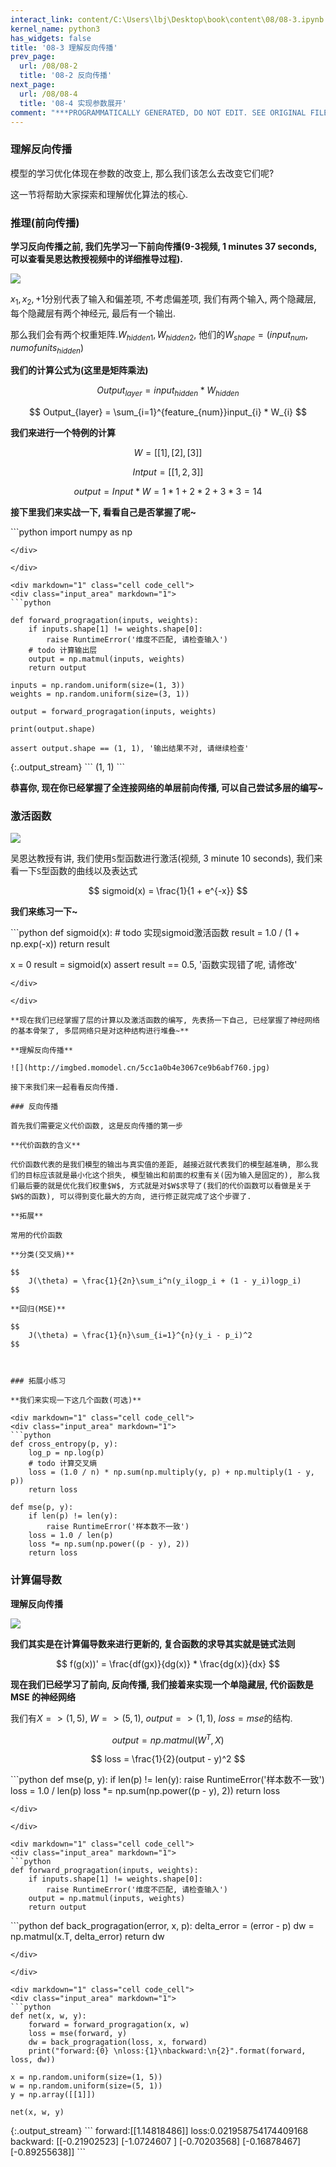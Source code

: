 ```yaml
---
interact_link: content/C:\Users\lbj\Desktop\book\content\08/08-3.ipynb
kernel_name: python3
has_widgets: false
title: '08-3 理解反向传播'
prev_page:
  url: /08/08-2
  title: '08-2 反向传播'
next_page:
  url: /08/08-4
  title: '08-4 实现参数展开'
comment: "***PROGRAMMATICALLY GENERATED, DO NOT EDIT. SEE ORIGINAL FILES IN /content***"
---
```


### 理解反向传播

模型的学习优化体现在参数的改变上, 那么我们该怎么去改变它们呢?

这一节将帮助大家探索和理解优化算法的核心. 

### 推理(前向传播)

**学习反向传播之前, 我们先学习一下前向传播(9-3视频, 1 minutes 37 seconds, 可以查看吴恩达教授视频中的详细推导过程).**

![](http://imgbed.momodel.cn/5cc1a0b3e3067ce9b6abf75f.jpg)


$x_1, x_2, +1$分别代表了输入和偏差项, 不考虑偏差项, 我们有两个输入, 两个隐藏层, 每个隐藏层有两个神经元, 最后有一个输出.

那么我们会有两个权重矩阵.$W_{hidden1}, W_{hidden2}$, 他们的$W_{shape} = (input_{num}, numofunits_{hidden})$

**我们的计算公式为(这里是矩阵乘法)**

$$
    Output_{layer} = input_{hidden} * W_{hidden}
$$

$$
    Output_{layer} = \sum_{i=1}^{feature_{num}}input_{i} * W_{i} 
$$

**我们来进行一个特例的计算**

$$
    W = [[1], [2], [3]]
$$

$$
    Intput = [[1, 2, 3]]
$$

$$
    output = Input * W = 1 * 1 + 2 * 2 + 3 * 3 = 14
$$

**接下里我们来实战一下, 看看自己是否掌握了呢~**

<div markdown="1" class="cell code_cell">
<div class="input_area" markdown="1">
```python
import numpy as np

```
</div>

</div>

<div markdown="1" class="cell code_cell">
<div class="input_area" markdown="1">
```python

def forward_progragation(inputs, weights):
    if inputs.shape[1] != weights.shape[0]:
        raise RuntimeError('维度不匹配, 请检查输入')
    # todo 计算输出层
    output = np.matmul(inputs, weights)
    return output

inputs = np.random.uniform(size=(1, 3))
weights = np.random.uniform(size=(3, 1))

output = forward_progragation(inputs, weights)

print(output.shape)

assert output.shape == (1, 1), '输出结果不对, 请继续检查'

```
</div>

<div class="output_wrapper" markdown="1">
<div class="output_subarea" markdown="1">
{:.output_stream}
```
(1, 1)
```
</div>
</div>
</div>

**恭喜你, 现在你已经掌握了全连接网络的单层前向传播, 可以自己尝试多层的编写~**

### 激活函数

![](http://imgbed.momodel.cn/5cc1a0b3e3067ce9b6abf75e.jpg)


吴恩达教授有讲, 我们使用`S`型函数进行激活(视频, 3 minute 10 seconds), 我们来看一下`S`型函数的曲线以及表达式

$$
    sigmoid(x) = \frac{1}{1 + e^{-x}}
$$

**我们来练习一下~**

<div markdown="1" class="cell code_cell">
<div class="input_area" markdown="1">
```python
def sigmoid(x):
    # todo 实现sigmoid激活函数
    result = 1.0 / (1 + np.exp(-x))
    return result

x = 0
result = sigmoid(x)
assert result == 0.5, '函数实现错了呢, 请修改'

```
</div>

</div>

**现在我们已经掌握了层的计算以及激活函数的编写, 先表扬一下自己, 已经掌握了神经网络的基本骨架了, 多层网络只是对这种结构进行堆叠~**

**理解反向传播**

![](http://imgbed.momodel.cn/5cc1a0b4e3067ce9b6abf760.jpg)

接下来我们来一起看看反向传播.

### 反向传播

首先我们需要定义代价函数, 这是反向传播的第一步

**代价函数的含义**

代价函数代表的是我们模型的输出与真实值的差距, 越接近就代表我们的模型越准确, 那么我们的目标应该就是最小化这个损失, 模型输出和前面的权重有关(因为输入是固定的), 那么我们最后要的就是优化我们权重$W$, 方式就是对$W$求导了(我们的代价函数可以看做是关于$W$的函数), 可以得到变化最大的方向, 进行修正就完成了这个步骤了. 

**拓展**

常用的代价函数

**分类(交叉熵)**

$$
    J(\theta) = \frac{1}{2n}\sum_i^n(y_ilogp_i + (1 - y_i)logp_i)
$$

**回归(MSE)**

$$
    J(\theta) = \frac{1}{n}\sum_{i=1}^{n}(y_i - p_i)^2
$$



### 拓展小练习

**我们来实现一下这几个函数(可选)**

<div markdown="1" class="cell code_cell">
<div class="input_area" markdown="1">
```python
def cross_entropy(p, y):
    log_p = np.log(p)
    # todo 计算交叉熵
    loss = (1.0 / n) * np.sum(np.multiply(y, p) + np.multiply(1 - y, p))
    return loss

def mse(p, y):
    if len(p) != len(y):
        raise RuntimeError('样本数不一致')
    loss = 1.0 / len(p)
    loss *= np.sum(np.power((p - y), 2))
    return loss 

```
</div>

</div>

### 计算偏导数

**理解反向传播**

![](http://imgbed.momodel.cn/5cc1a0b4e3067ce9b6abf761.jpg)

**我们其实是在计算偏导数来进行更新的, 复合函数的求导其实就是链式法则**

$$
    f(g(x))' = \frac{df(gx)}{dg(x)} * \frac{dg(x)}{dx}
$$


**现在我们已经学习了前向, 反向传播, 我们接着来实现一个单隐藏层, 代价函数是 MSE 的神经网络**

我们有$X => (1, 5)$, $W => (5, 1)$, $output => (1, 1)$, $loss = mse$的结构.

$$
    output = np.matmul(W^T, X)
$$

$$
    loss = \frac{1}{2}(output - y)^2
$$

<div markdown="1" class="cell code_cell">
<div class="input_area" markdown="1">
```python
def mse(p, y):
    if len(p) != len(y):
        raise RuntimeError('样本数不一致')
    loss = 1.0 / len(p)
    loss *= np.sum(np.power((p - y), 2))
    return loss

```
</div>

</div>

<div markdown="1" class="cell code_cell">
<div class="input_area" markdown="1">
```python
def forward_progragation(inputs, weights):
    if inputs.shape[1] != weights.shape[0]:
        raise RuntimeError('维度不匹配, 请检查输入')
    output = np.matmul(inputs, weights)
    return output

```
</div>

</div>

<div markdown="1" class="cell code_cell">
<div class="input_area" markdown="1">
```python
def back_progragation(error, x, p):
    delta_error = (error - p)
    dw = np.matmul(x.T, delta_error)
    return dw

```
</div>

</div>

<div markdown="1" class="cell code_cell">
<div class="input_area" markdown="1">
```python
def net(x, w, y):
    forward = forward_progragation(x, w)
    loss = mse(forward, y)
    dw = back_progragation(loss, x, forward)
    print("forward:{0} \nloss:{1}\nbackward:\n{2}".format(forward, loss, dw))

x = np.random.uniform(size=(1, 5))
w = np.random.uniform(size=(5, 1))
y = np.array([[1]])

net(x, w, y)

```
</div>

<div class="output_wrapper" markdown="1">
<div class="output_subarea" markdown="1">
{:.output_stream}
```
forward:[[1.14818486]] 
loss:0.021958754174409168
backward:
[[-0.21902523]
 [-1.0724607 ]
 [-0.70203568]
 [-0.16878467]
 [-0.89255638]]
```
</div>
</div>
</div>

